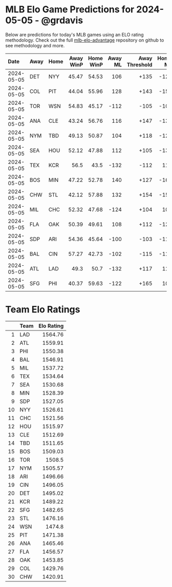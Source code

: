 # MLB Elo Game Predictions for 2024-05-05 - @grdavis
Below are predictions for today's MLB games using an ELO rating methodology. Check out the full [mlb-elo-advantage](https://github.com/grdavis/mlb-elo-advantage) repository on github to see methodology and more.

| Date       | Away   | Home   |   Away WinP |   Home WinP |   Away ML |   Away Threshold |   Home ML |   Home Threshold |
|:-----------|:-------|:-------|------------:|------------:|----------:|-----------------:|----------:|-----------------:|
| 2024-05-05 | DET    | NYY    |       45.47 |       54.53 |       106 |             +135 |      -124 |             -104 |
| 2024-05-05 | COL    | PIT    |       44.04 |       55.96 |       128 |             +143 |      -152 |             -110 |
| 2024-05-05 | TOR    | WSN    |       54.83 |       45.17 |      -112 |             -105 |      -104 |             +137 |
| 2024-05-05 | ANA    | CLE    |       43.24 |       56.76 |       116 |             +147 |      -136 |             -113 |
| 2024-05-05 | NYM    | TBD    |       49.13 |       50.87 |       104 |             +118 |      -122 |             +110 |
| 2024-05-05 | SEA    | HOU    |       52.12 |       47.88 |       112 |             +105 |      -132 |             +123 |
| 2024-05-05 | TEX    | KCR    |       56.5  |       43.5  |      -132 |             -112 |       112 |             +146 |
| 2024-05-05 | BOS    | MIN    |       47.22 |       52.78 |       140 |             +127 |      -166 |             +103 |
| 2024-05-05 | CHW    | STL    |       42.12 |       57.88 |       132 |             +154 |      -156 |             -118 |
| 2024-05-05 | MIL    | CHC    |       52.32 |       47.68 |      -124 |             +104 |       106 |             +124 |
| 2024-05-05 | FLA    | OAK    |       50.39 |       49.61 |       108 |             +112 |      -126 |             +116 |
| 2024-05-05 | SDP    | ARI    |       54.36 |       45.64 |      -100 |             -103 |      -118 |             +134 |
| 2024-05-05 | BAL    | CIN    |       57.27 |       42.73 |      -102 |             -115 |      -116 |             +150 |
| 2024-05-05 | ATL    | LAD    |       49.3  |       50.7  |      -132 |             +117 |       112 |             +111 |
| 2024-05-05 | SFG    | PHI    |       40.37 |       59.63 |      -122 |             +165 |       104 |             -126 |

# Team Elo Ratings
|    | Team   |   Elo Rating |
|---:|:-------|-------------:|
|  1 | LAD    |      1564.76 |
|  2 | ATL    |      1559.91 |
|  3 | PHI    |      1550.38 |
|  4 | BAL    |      1546.91 |
|  5 | MIL    |      1537.72 |
|  6 | TEX    |      1534.64 |
|  7 | SEA    |      1530.68 |
|  8 | MIN    |      1528.39 |
|  9 | SDP    |      1527.05 |
| 10 | NYY    |      1526.61 |
| 11 | CHC    |      1521.56 |
| 12 | HOU    |      1515.97 |
| 13 | CLE    |      1512.69 |
| 14 | TBD    |      1511.65 |
| 15 | BOS    |      1509.03 |
| 16 | TOR    |      1508.5  |
| 17 | NYM    |      1505.57 |
| 18 | ARI    |      1496.66 |
| 19 | CIN    |      1496.05 |
| 20 | DET    |      1495.02 |
| 21 | KCR    |      1489.22 |
| 22 | SFG    |      1482.65 |
| 23 | STL    |      1476.16 |
| 24 | WSN    |      1474.8  |
| 25 | PIT    |      1471.38 |
| 26 | ANA    |      1465.46 |
| 27 | FLA    |      1456.57 |
| 28 | OAK    |      1453.85 |
| 29 | COL    |      1429.76 |
| 30 | CHW    |      1420.91 |